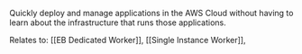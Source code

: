 Quickly deploy and manage applications in the AWS Cloud without having to learn about the infrastructure that runs those applications.

Relates to: [[EB Dedicated Worker]], [[Single Instance Worker]],